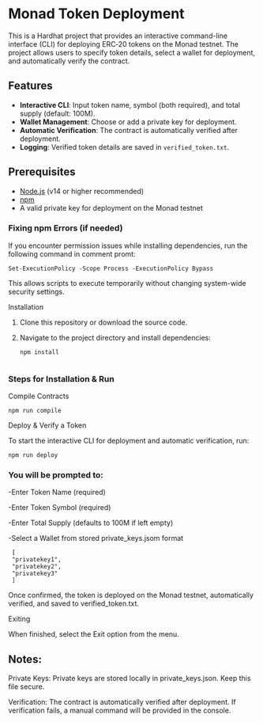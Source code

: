 # Monad Token Deployment

This is a Hardhat project that provides an interactive command-line interface (CLI) for deploying ERC‑20 tokens on the Monad testnet. The project allows users to specify token details, select a wallet for deployment, and automatically verify the contract.

## Features

- **Interactive CLI**: Input token name, symbol (both required), and total supply (default: 100M).
- **Wallet Management**: Choose or add a private key for deployment.
- **Automatic Verification**: The contract is automatically verified after deployment.
- **Logging**: Verified token details are saved in `verified_token.txt`.

## Prerequisites

- [Node.js](https://nodejs.org/) (v14 or higher recommended)
- [npm](https://www.npmjs.com/)
- A valid private key for deployment on the Monad testnet

### **Fixing npm Errors (if needed)**

If you encounter permission issues while installing dependencies, run the following command in comment promt:

    Set-ExecutionPolicy -Scope Process -ExecutionPolicy Bypass

This allows scripts to execute temporarily without changing system-wide security settings.

Installation

1. Clone this repository or download the source code.

2. Navigate to the project directory and install dependencies:

   ```
   npm install
 
### **Steps for Installation & Run**

Compile Contracts

    npm run compile

Deploy & Verify a Token

To start the interactive CLI for deployment and automatic verification, run:

    npm run deploy

### You will be prompted to:

-Enter Token Name (required)

-Enter Token Symbol (required)

-Enter Total Supply (defaults to 100M if left empty)

-Select a Wallet from stored private_keys.jsom 
 format 
 
     [
     "privatekey1",
     "privatekey2",
     "privatekey3"
     ]

Once confirmed, the token is deployed on the Monad testnet, automatically verified, and saved to verified_token.txt.

Exiting

When finished, select the Exit option from the menu.

## Notes:

Private Keys: Private keys are stored locally in private_keys.json. Keep this file secure.

Verification: The contract is automatically verified after deployment. If verification fails, a manual command will be provided in the console.

